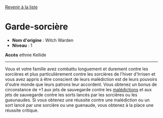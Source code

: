 [Revenir à la liste](list.md)

# Garde-sorcière

 * **Nom d'origine** : Witch Warden
 * **Niveau** : 1


<p><span id="ctl00_MainContent_DetailedOutput"><strong>Accès</strong> ethnie Kellide<br></span></p>
<hr>
<p>Vous et votre famille avez combattu longuement et durement contre les sorcières et plus particulièrement contre les sorcières de l'hiver d'Irrisen et vous avez appris à être conscient de leurs malédiction est de leurs pouvoirs d'outre monde que leurs patrons leur accordent. Vous obtenez un bonus de circonstance de +1 aux jets de sauvegarde contre les <a href="https://2e.aonprd.com/Traits.aspx?ID=38">malédictions</a> et aux jets de sauvegarde contre les sorts lancés par les sorcières ou les gueunaudes. Si vous obtenez une réussite contre une malédiction ou un sort lancé par une sorcière ou une guenaude, vous obtenez à la place une réussite critique.&nbsp;</p>